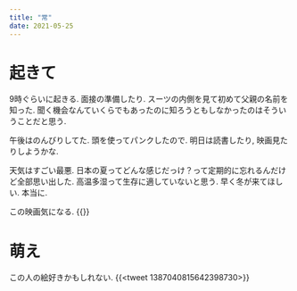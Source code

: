 ```yaml
---
title: "常"
date: 2021-05-25
---
```


# 起きて
9時ぐらいに起きる. 面接の準備したり. スーツの内側を見て初めて父親の名前を知った. 聞く機会なんていくらでもあったのに知ろうともしなかったのはそういうことだと思う.

午後はのんびりしてた. 頭を使ってパンクしたので. 明日は読書したり, 映画見たりしようかな.

天気はすごい最悪. 日本の夏ってどんな感じだっけ？って定期的に忘れるんだけど全部思い出した. 高温多湿って生存に適していないと思う. 早く冬が来てほしい. 本当に.

この映画気になる.
{{<youtube Ttds_2GM_vY>}}
# 萌え
この人の絵好きかもしれない.
{{<tweet 1387040815642398730>}}